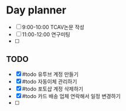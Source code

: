 # Day planner

- [ ] 9:00-10:00 TCAV논문 작성
- [ ] 11:00-12:00 연구미팅
- [ ] 


## TODO 

- [x] #todo 유투브 계정 만들기
- [x] #todo 자동이체 관리하기 
- [x] #todo 포토샵 계정 삭제하기
- [x] #todo 카드 배송 업체 연락해서 일정 변경하기 
- [ ] 